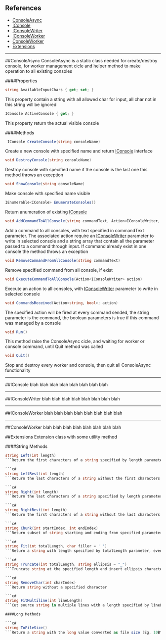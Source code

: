 References
------------------------------------------------------------------------

* [ConsoleAsync](#consoleasync)
* [IConsole](#iconsole)
* [IConsoleWriter](#iconsolewriter)
* [IConsoleWorker](#iconsoleworker)
* [ConsoleWorker](#consoleworker)
* [Extensions](#extensions)



------------------------------------------------------------------------
##ConsoleAsync
ConsoleAsync is a static class needed for create/destroy console, for worker management cicle 
and helper method to make operation to all existing consoles

####Properties

```c#
string AvailableInputChars { get; set; }
```
This property contain a string with all allowed char for input, all char not in this string will be ignored
 
```c#
IConsole ActiveConsole { get; }
```
This property return the actual visible console

####Methods

```c#
 IConsole CreateConsole(string consoleName)
```
Create a new console with specified name and return [IConsole](#IConsole) interface

```c#
void DestroyConsole(string consoleName)
```
Destroy console with specified name if the console is the last one this method throws an exception

```c#
void ShowConsole(string consoleName)
```
Make console with specified name visible

```c#
IEnumerable<IConsole> EnumerateConsoles()
```
Return anumeration of existing [IConsole](#IConsole)

```c#
void AddCommandToAllConsole(string commandText, Action<IConsoleWriter, string[]> action)
```
Add a command to all consoles, with text specified in commandText parameter. The associated action require an [IConsoleWriter](#IConsoleWriter) parameter to write in selected console and a string array that contain all the parameter passed to a command through input. If command already exist in one console the method throws an exception

```c#
void RemoveCommandFromAllConsole(string commandText)
```
Remove specified command from all console, if exist

```c#
void ExecuteCommandToAllConsole(Action<IConsoleWriter> action)
```
Execute an action to all consoles, with [IConsoleWriter](#IConsoleWriter) parameter to write in selected console

```c#
void CommandsReceived(Action<string, bool>; action)
```
The specified action will be fired at every command sended, the string parameter is the command, the boolean parameters is true if this command was managed by a console

```c#
void Run()
```
This method raise the ConsoleAsync cicle, and waiting for worker or console command, until Quit method was called

```c#
void Quit()
```
Stop and destroy every worker and console, then quit all ConsoleAsync functionality



------------------------------------------------------------------------
##IConsole
blah blah blah blah blah blah blah blah


------------------------------------------------------------------------
##IConsoleWriter
blah blah blah blah blah blah blah blah


------------------------------------------------------------------------
##IConsoleWorker
blah blah blah blah blah blah blah blah


------------------------------------------------------------------------
##ConsoleWorker
blah blah blah blah blah blah blah blah



##Extensions
Extension class with some utility method

####String Methods

```c#
string Left(int length)
```Return the first characters of a string specified by length parameter

```c#
string LeftRest(int length)
```Return the last characters of a string without the first characters specified by length parameter, inverse of Left function

```c#
string Right(int length)
```Return the last characters of a string specified by length parameter

```c#
string RightRest(int length)
```Return the first characters of a string without the last characters specified by length parameter, inverse of Left function

```c#
string Chunk(int startIndex, int endIndex)
```Return subset of string starting and ending from specified parameters

```c#
string Fit(int totalLength, char filler = ' ')
```Return a string with length specified by totalLength parameter, eventually filled or truncated

```c#
string Truncate(int totalLength, string ellipsis = "_")
```Truncate string at the specified length and insert ellipsis character only if the string length is greater than the specified total length

```c#
string RemoveChar(int charIndex)
```Return string without a specified character

```c#
string FitMultiline(int lineLength)
```Cut source string in multiple lines with a length specified by lineLength parameter

####Long Methods

```c#
string ToFileSize()
```Return a string with the long value converted as file size (Eg. 10Bt / 10Mb / 10Gb)

